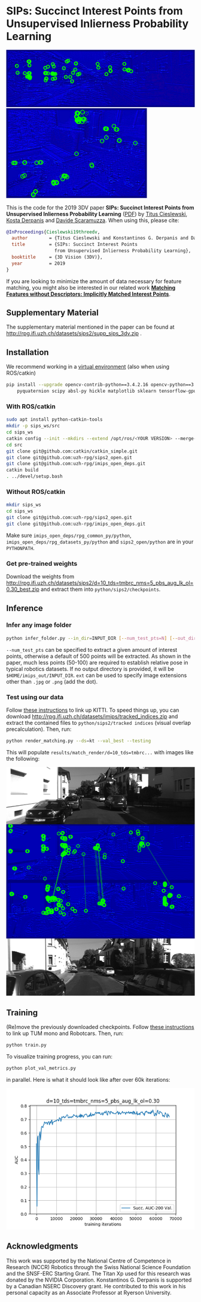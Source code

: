 # SIPs: Succinct Interest Points from Unsupervised Inlierness Probability Learning

![render_kitti](doc/render_kitti.gif)
![render_euroc](doc/render_euroc.gif)

This is the code for the 2019 3DV paper **SIPs: Succinct Interest Points from Unsupervised Inlierness Probability Learning** ([PDF](http://rpg.ifi.uzh.ch/docs/3DV19_Cieslewski.pdf)) by [Titus Cieslewski](http://rpg.ifi.uzh.ch/people_titus.html), [Kosta Derpanis](http://scs.ryerson.ca/~kosta/) and [Davide Scaramuzza](http://rpg.ifi.uzh.ch/people_scaramuzza.html). When using this, please cite:

```bib
@InProceedings{Cieslewski19threedv,
  author        = {Titus Cieslewski and Konstantinos G. Derpanis and Davide Scaramuzza},
  title         = {SIPs: Succinct Interest Points
                  from Unsupervised Inlierness Probability Learning},
  booktitle     = {3D Vision (3DV)},
  year          = 2019
}
```

If you are looking to minimize the amount of data necessary for feature matching, you might also be interested in our related work [**Matching Features without Descriptors: Implicitly Matched Interest Points**](https://github.com/uzh-rpg/imips_open).

## Supplementary Material

The supplementary material mentioned in the paper can be found at http://rpg.ifi.uzh.ch/datasets/sips2/supp_sips_3dv.zip .

## Installation

We recommend working in a [virtual environment](https://packaging.python.org/guides/installing-using-pip-and-virtual-environments/) (also when using ROS/catkin)
```bash
pip install --upgrade opencv-contrib-python==3.4.2.16 opencv-python==3.4.2.16 ipython \
    pyquaternion scipy absl-py hickle matplotlib sklearn tensorflow-gpu cachetools
```

### With ROS/catkin

```bash
sudo apt install python-catkin-tools
mkdir -p sips_ws/src
cd sips_ws
catkin config --init --mkdirs --extend /opt/ros/<YOUR VERSION> --merge-devel
cd src
git clone git@github.com:catkin/catkin_simple.git
git clone git@github.com:uzh-rpg/sips2_open.git
git clone git@github.com:uzh-rpg/imips_open_deps.git
catkin build
. ../devel/setup.bash
```

### Without ROS/catkin

```bash
mkdir sips_ws
cd sips_ws
git clone git@github.com:uzh-rpg/sips2_open.git
git clone git@github.com:uzh-rpg/imips_open_deps.git
```
Make sure `imips_open_deps/rpg_common_py/python`, `imips_open_deps/rpg_datasets_py/python` and `sips2_open/python` are in your `PYTHONPATH`.

### Get pre-trained weights

Download the weights from http://rpg.ifi.uzh.ch/datasets/sips2/d=10_tds=tmbrc_nms=5_pbs_aug_lk_ol=0.30_best.zip and extract them into `python/sips2/checkpoints`.

## Inference

### Infer any image folder

```bash
python infer_folder.py --in_dir=INPUT_DIR [--num_test_pts=N] [--out_dir=OUTPUT_DIR] [--ext=.EXTENSION]
```
`--num_test_pts` can be specified to extract a given amount of interest points, otherwise a default of 500 points will be extracted.
As shown in the paper, much less points (50-100) are required to establish relative pose in typical robotics datasets.
If no output directory is provided, it will be `$HOME/imips_out/INPUT_DIR`.
`ext` can be used to specify image extensions other than `.jpg` or `.png` (add the dot).

### Test using our data

Follow [these instructions](https://github.com/uzh-rpg/imips_open_deps/tree/master/rpg_datasets_py) to link up KITTI. To speed things up, you can download http://rpg.ifi.uzh.ch/datasets/imips/tracked_indices.zip and extract the contained files to `python/sips2/tracked indices` (visual overlap precalculation). Then, run:
```bash
python render_matching.py --ds=kt --val_best --testing
```
This will populate `results/match_render/d=10_tds=tmbrc...` with images like the following:

![kt00 275 286](doc/kt00_275_286.png)

## Training

(Re)move the previously downloaded checkpoints. Follow [these instructions](https://github.com/uzh-rpg/imips_open_deps/tree/master/rpg_datasets_py) to link up TUM mono and Robotcars. Then, run:
```bash
python train.py
```

To visualize training progress, you can run:
```bash
python plot_val_metrics.py
```
in parallel. Here is what it should look like after over 60k iterations:

![plot_val_metrics](doc/plot_val_metrics.png)

## Acknowledgments

This work was supported by the National Centre of Competence in Research (NCCR) Robotics through the Swiss National Science Foundation and the SNSF-ERC Starting Grant. The Titan Xp used for this research was donated by the NVIDIA Corporation.  Konstantinos G. Derpanis is supported by a Canadian NSERC Discovery grant. He contributed to this work in his personal capacity as an Associate Professor at Ryerson University.
